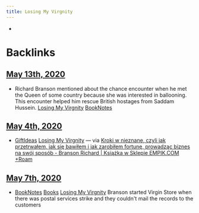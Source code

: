```yaml
---
title: Losing My Virgnity
---
```


- 

# Backlinks
## [May 13th, 2020](<May 13th, 2020>)
- Richard Branson mentioned about the chance encounter when he met the Queen of some country because she was interested in ballooning. This encounter helped him rescue British hostages from Saddam Hussein. [Losing My Virgnity](<Losing My Virgnity>) [BookNotes](<BookNotes>)


## [May 4th, 2020](<May 4th, 2020>)
- [GiftIdeas](<GiftIdeas>) [Losing My Virgnity](<Losing My Virgnity>) — via [Kroki w nieznane, czyli jak przetrwałem, jak się bawiłem i jak zarobiłem fortunę, prowadząc biznes na swój sposób - Branson Richard | Książka w Sklepie EMPIK.COM](https://www.empik.com/kroki-w-nieznane-czyli-jak-przetrwalem-jak-sie-bawilem-i-jak-zarobilem-fortune-prowadzac-biznes-n-branson-richard,p1105214899,ksiazka-p) [+Roam](<+Roam>)


## [May 7th, 2020](<May 7th, 2020>)
- [BookNotes](<BookNotes>) [Books](<Books>) [Losing My Virgnity](<Losing My Virgnity>) Branson started Virgin Store when there was postal services strike and they couldn't mail the records to the customers


